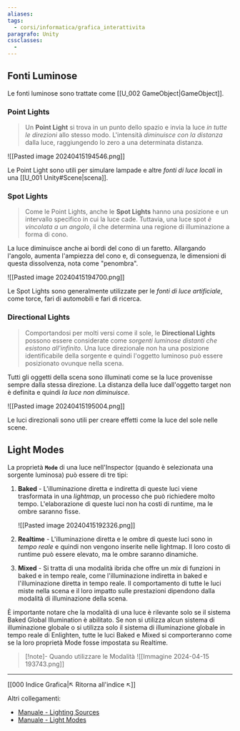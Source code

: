 ```yaml
---
aliases: 
tags:
  - corsi/informatica/grafica_interattivita
paragrafo: Unity
cssclasses:
  - 
---
```

## Fonti Luminose
Le fonti luminose sono trattate come [[U_002 GameObject|GameObject]].
### Point Lights
>Un **Point Light** si trova in un punto dello spazio e invia la luce *in tutte le direzioni* allo stesso modo. L'intensità *diminuisce con la distanza* dalla luce, raggiungendo lo zero a una determinata distanza. 

![[Pasted image 20240415194546.png]]

Le Point Light sono utili per simulare lampade e altre *fonti di luce locali* in una [[U_001 Unity#Scene|scena]].

### Spot Lights
>Come le Point Lights, anche le **Spot Lights** hanno una posizione e un intervallo specifico in cui la luce cade. Tuttavia, una luce spot *è vincolata a un angolo*, il che determina una regione di illuminazione a forma di cono. 

La luce diminuisce anche ai bordi del cono di un faretto. Allargando l'angolo, aumenta l'ampiezza del cono e, di conseguenza, le dimensioni di questa dissolvenza, nota come "penombra".

![[Pasted image 20240415194700.png]]

Le Spot Lights sono generalmente utilizzate per le *fonti di luce artificiale*, come torce, fari di automobili e fari di ricerca.

### Directional Lights
>Comportandosi per molti versi come il sole, le **Directional Lights** possono essere considerate come *sorgenti luminose distanti che esistono all'infinito*. Una luce direzionale non ha una posizione identificabile della sorgente e quindi l'oggetto luminoso può essere posizionato ovunque nella scena. 

Tutti gli oggetti della scena sono illuminati come se la luce provenisse sempre dalla stessa direzione. La distanza della luce dall'oggetto target non è definita e quindi *la luce non diminuisce*.

![[Pasted image 20240415195004.png]]

Le luci direzionali sono utili per creare effetti come la luce del sole nelle scene. 

## Light Modes

La proprietà **`Mode`** di una luce nell'Inspector (quando è selezionata una sorgente luminosa) può essere di tre tipi:
1. **Baked** - L'illuminazione diretta e indiretta di queste luci viene trasformata in una *lightmap*, un processo che può richiedere molto tempo. L'elaborazione di queste luci non ha costi di runtime, ma le ombre saranno fisse.
   
   ![[Pasted image 20240415192326.png]]
   
2. **Realtime** - L'illuminazione diretta e le ombre di queste luci sono in *tempo reale* e quindi non vengono inserite nelle lightmap. Il loro costo di runtime può essere elevato, ma le ombre saranno dinamiche.
3. **Mixed** - Si tratta di una modalità ibrida che offre un *mix* di funzioni in baked e in tempo reale, come l'illuminazione indiretta in baked e l'illuminazione diretta in tempo reale. Il comportamento di tutte le luci miste nella scena e il loro impatto sulle prestazioni dipendono dalla modalità di illuminazione della scena.

È importante notare che la modalità di una luce è rilevante solo se il sistema Baked Global Illumination è abilitato. Se non si utilizza alcun sistema di illuminazione globale o si utilizza solo il sistema di illuminazione globale in tempo reale di Enlighten, tutte le luci Baked e Mixed si comporteranno come se la loro proprietà Mode fosse impostata su Realtime.

> [!note]- Quando utilizzare le Modalità
>![[Immagine 2024-04-15 193743.png]]

___
[[000 Indice Grafica|↖ Ritorna all'indice ↖]]

Altri collegamenti: 
- [Manuale - Lighting Sources](https://docs.unity3d.com/Manual/Lighting.html)
- [Manuale - Light Modes](https://docs.unity3d.com/Manual/LightModes.html)